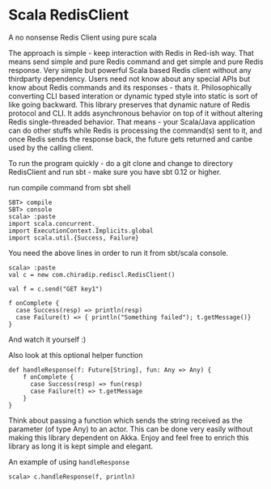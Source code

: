 Scala RedisClient
=================

A no nonsense Redis Client using pure scala


The approach is simple - keep interaction with Redis in Red-ish way. That means send simple and pure Redis command
and get simple and pure Redis response. Very simple but powerful Scala based Redis client without any thirdparty 
dependency. Users need not know about any special APIs but know about Redis commands and its responses - thats it. 
Philosophically converting CLI based interation or dynamic typed style into static is sort of like going backward. 
This library preserves that dynamic nature of Redis protocol and CLI. It adds asynchronous behavior on top of it without altering Redis single-threaded behavior. That means - your Scala/Java application can do other stuffs while Redis is processing the command(s) sent to it, and once Redis sends the response back, the future gets returned and canbe used by the calling client.

To run the program quickly - do a git clone and change to directory RedisClient and run sbt - make sure you have sbt 0.12 or higher.

run compile command from sbt shell

    SBT> compile 
    SBT> console
    scala> :paste
    import scala.concurrent._
    import ExecutionContext.Implicits.global
    import scala.util.{Success, Failure}


You need the above lines in order to run it from sbt/scala console. 
    
    scala> :paste
    val c = new com.chiradip.rediscl.RedisClient()
    
    val f = c.send("GET key1")
    
    f onComplete {
      case Success(resp) => println(resp)
      case Failure(t) => { println("Something failed"); t.getMessage()}
    }


And watch it yourself :) 

Also look at this optional helper function 


    def handleResponse(f: Future[String], fun: Any => Any) {
        f onComplete {
          case Success(resp) => fun(resp)
          case Failure(t) => t.getMessage
        }
    }


Think about passing a function which sends the string received as the parameter (of type Any) to an actor. This can be done very easily without making this library dependent on Akka. Enjoy and feel free to enrich this library as long it is kept simple and elegant.

An example of using <code>handleResponse</code>


    scala> c.handleResponse(f, println)

